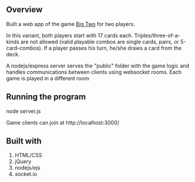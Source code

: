 ## Overview
Built a web app of the game [Big Two](https://en.wikipedia.org/wiki/Big_two) for two players.

In this variant, both players start with 17 cards each. Triples/three-of-a-kinds are not allowed (valid playable combos are single cards, pairs, or 5-card-combos). If a player passes his turn, he/she draws a card from the deck.

A nodejs/express server serves the "public" folder with the game logic and handles communications between clients using websocket rooms. Each game is played in a different room


## Running the program
node server.js

Game clients can join at http://localhost:3000/

## Built with
1. HTML/CSS  
2. jQuery
3. nodejs/ejs
4. socket.io
